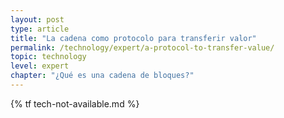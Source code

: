 ```yaml
---
layout: post
type: article
title: "La cadena como protocolo para transferir valor"
permalink: /technology/expert/a-protocol-to-transfer-value/
topic: technology
level: expert
chapter: "¿Qué es una cadena de bloques?"
---
```


{% tf tech-not-available.md %}
